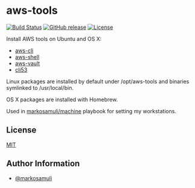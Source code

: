 aws-tools
=========

[![Build Status](https://travis-ci.org/markosamuli/ansible-aws-tools.svg?branch=master)](https://travis-ci.org/markosamuli/ansible-aws-tools)
[![GitHub release](https://img.shields.io/github/release/markosamuli/ansible-aws-tools.svg)](https://github.com/markosamuli/ansible-aws-tools/releases)
[![License](https://img.shields.io/github/license/markosamuli/ansible-aws-tools.svg)](https://github.com/markosamuli/ansible-aws-tools/blob/master/LICENSE)

Install AWS tools on Ubuntu and OS X:

- [aws-cli](https://github.com/aws/aws-cli)
- [aws-shell](https://github.com/awslabs/aws-shell)
- [aws-vault](https://github.com/99designs/aws-vault)
- [cli53](https://github.com/barnybug/cli53)

Linux packages are installed by default under /opt/aws-tools and binaries symlinked to /usr/local/bin.

OS X packages are installed with Homebrew.

Used in [markosamuli/machine](https://github.com/markosamuli/machine) playbook for setting my workstations.

License
-------

[MIT](LICENSE)

Author Information
------------------

- [@markosamuli](https://github.com/markosamuli)
